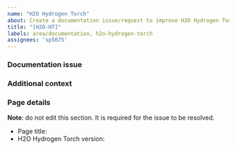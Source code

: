 ```yaml
---
name: "H2O Hydrogen Torch"
about: Create a documentation issue/request to improve H2O Hydrogen Torch
title: "[H2O-HT]"
labels: area/documentation, h2o-hydrogen-torch
assignees: 'sp5675'
---
```


### Documentation issue

<!-- Please provide a clear and concise description of the documentation issue/request -->

### Additional context

<!-- Please add any other context about the issue/request here (e.g., images) -->

### Page details 

**Note**: do not edit this section. It is required for the issue to be resolved.

- Page title:
- H2O Hydrogen Torch version: 